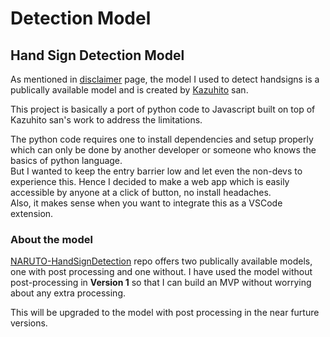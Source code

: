 # Detection Model

## Hand Sign Detection Model

As mentioned in [disclaimer](/docs/disclaimer) page, the model I used to detect handsigns is a publically available model and is created by [Kazuhito](https://github.com/Kazuhito00) san.

This project is basically a port of python code to Javascript built on top of Kazuhito san's work to address the limitations.

The python code requires one to install dependencies and setup properly which can only be done by another developer or someone who knows the basics of python language.  
But I wanted to keep the entry barrier low and let even the non-devs to experience this.
Hence I decided to make a web app which is easily accessible by anyone at a click of button, no install headaches.  
Also, it makes sense when you want to integrate this as a VSCode extension.

### About the model

[NARUTO-HandSignDetection](https://github.com/Kazuhito00/NARUTO-HandSignDetection) repo offers two publically available models, one with post processing and one without.
I have used the model without post-processing in **Version 1** so that I can build an MVP without worrying about any extra processing.

This will be upgraded to the model with post processing in the near furture versions.
